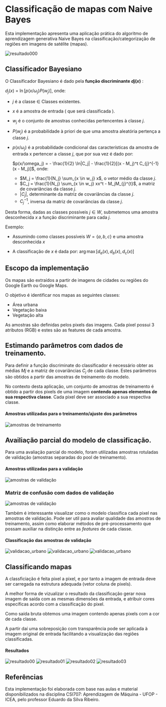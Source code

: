# Classificação de mapas com Naive Bayes


Esta implementação apresenta uma aplicação prática do algoritmo de aprendizagem generativa Naive Bayes na classificação/categorização de regiões em imagens de satélite (mapas).

![resultado000](img/result00.png) 

## Classificador Bayesiano

O Classificador Bayesiano é dado pela **função discriminante $dj(x)$** :

$d_j(x)$ = $\ln{[p(x/\omega_j) P(w_j)]}$, onde:

 - $j$ é a classe $\in$ Classes existentes.
 - $x$ é a amostra de entrada ( que será classificada ).
 - $w_j$ é o conjunto de amostras conhecidas pertencentes à classe $j$.
 - $P(w_j)$ é a probabilidade à priori de que uma amostra aleatória pertença a classe $j$.
 - $p(x/\omega_j)$ é a probabilidade condicional das características da amostra de entrada x pertencer a classe $j$, que por sua vez é dado por:

    $p(x/\omega_j) = - \frac{1}{2} \ln|C_j| - \frac{1}{2}[(x - M_j)^t C_{j}^{-1}(x - M_j)]$, onde:

     - $M_j = \frac{1}{N_j} \sum_{x \in w_j} x$,  o vetor médio da classe $j$.
     - $C_j = \frac{1}{N_j} \sum_{x \in w_j} xx^t - M_jM_{j}^{t}$, a matriz de covariâncias da classe $j$.
     - $|C_j|$, determinante da matriz de covariâncias da classe $j$.
     - $C_{j}^{-1}$, inversa da matriz de covariâncias da classe $j$.


Desta forma, dadas as classes possíveis $j \in W$, submetemos uma amostra desconhecida $x$ a função discriminante para cada $j$.

Exemplo:
 
  - Assumindo como classes possíveis $W = \{ a, b, c \}$ e uma amostra desconhecida $x$

  - A classificação de $x$ é dada por: $\arg\max[ d_a(x), d_b(x), d_c(x) ]$

  
## Escopo da implementação

Os mapas são extraídos a partir de imagens de cidades ou regiões do Google Earth ou Google Maps.

O objetivo é identificar nos mapas as seguintes classes:
 
 - Área urbana
 - Vegetação baixa
 - Vegetação alta

As amostras são definidas pelos pixels das imagens. Cada pixel possui 3 atributos (RGB) e estes são as features de cada amostra.


## Estimando parâmetros com dados de treinamento.

Para definir a função discriminate do classificador é necessário obter as médias $Mj$ e a matriz de covariâncias $C_j$ de cada classe. Estes parâmetros são obtidos a partir das amostras de treinamento do modelo.

No contexto desta aplicação, um conjunto de amostras de treinamento é obtido a partir dos pixels de uma imagem **contendo apenas elementos de sua respectiva classe**. Cada pixel deve ser associado a sua respectiva classe.

#### Amostras utilizadas para o treinamento/ajuste dos parâmetros
![amostras de treinamento](img/sample_train_overview.png)


## Availiação parcial do modelo de classificação.

Para uma avaliação parcial do modelo, foram utilizadas amostras rotuladas de validação (amostras separadas do pool de treinamento).

#### Amostras utilizadas para a validação
![amostras de validação](img/sample_val_overview.png)

### Matriz de confusão com dados de validação
![amostras de validação](img/cf_matrix_val.png)

Também é interessante visualizar como o modelo classifica cada pixel nas amostras de validação. Pode ser util para avaliar qualidade das amostras de treinamento, assim como elaborar métodos de pré-processamento que possam auxiliar na distinção entre as *features* de cada classe.

#### Classificação das amostras de validação
![validacao_urbano](img/val_result_urban.png)
![validacao_urbano](img/val_result_tree.png)
![validacao_urbano](img/val_result_lowveget.png) 

## Classificando mapas
A classficiação é feita pixel a pixel, e por tanto a imagem de entrada deve ser carregada na estrutura adequada (vetor coluna de pixels).

A melhor forma de vizualizar o resultado da classificação gerar nova imagem de saída com as mesmas dimensões da entrada, e atribuir cores específicas acordo com a classificação do pixel.

Como saída bruta obtemos uma imagem contendo apenas pixels com a cor de cada classe.

A partir daí uma sobreposição com transparência pode ser aplicada à imagem original de entrada facilitando a visualização das regiões classificadas.



#### Resultados
![resultado00](img/result00.png) 
![resultado01](img/result01.png) 
![resultado02](img/result02.png) 
![resultado03](img/result03.png) 
## Referências

Esta implementação foi elaborada com base nas aulas e material disponibilizados na disciplina CSI707: Aprendizagem de Máquina - UFOP - ICEA, pelo professor Eduardo da Silva Ribeiro.










